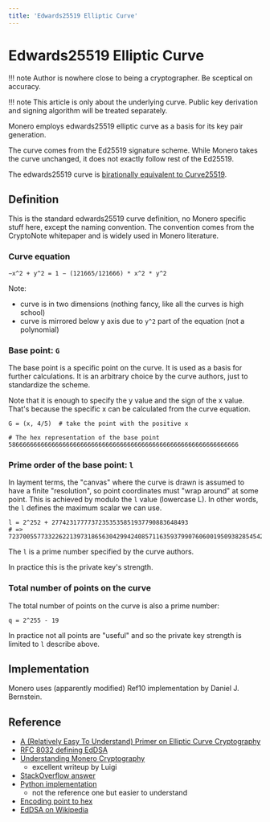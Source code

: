 ```yaml
---
title: 'Edwards25519 Elliptic Curve'
---
```

# Edwards25519 Elliptic Curve

!!! note
    Author is nowhere close to being a cryptographer. Be sceptical on accuracy.

!!! note
    This article is only about the underlying curve. Public key derivation and signing algorithm will be treated separately. 

Monero employs edwards25519 elliptic curve as a basis for its key pair
generation.

The curve comes from the Ed25519 signature scheme. While Monero takes the
curve unchanged, it does not exactly follow rest of the Ed25519.

The edwards25519 curve is [birationally equivalent to
Curve25519](https://tools.ietf.org/html/rfc7748#section-4.1).

## Definition

This is the standard edwards25519 curve definition, no Monero specific stuff
here, except the naming convention. The convention comes from the CryptoNote
whitepaper and is widely used in Monero literature.

### Curve equation

    −x^2 + y^2 = 1 − (121665/121666) * x^2 * y^2

Note:

* curve is in two dimensions (nothing fancy, like all the curves is high
  school)
* curve is mirrored below y axis due to `y^2` part of the equation (not a
  polynomial)

### Base point: `G`
 
The base point is a specific point on the curve. It is used as a basis for
further calculations. It is an arbitrary choice by the curve authors, just
to standardize the scheme.
 
Note that it is enough to specify the y value and the sign of the x value.
That's because the specific x can be calculated from the curve equation.
    
    G = (x, 4/5)  # take the point with the positive x
    
    # The hex representation of the base point
    5866666666666666666666666666666666666666666666666666666666666666    

### Prime order of the base point: `l`

In layment terms, the "canvas" where the curve is drawn is assumed to have a
finite "resolution", so point coordinates must "wrap around" at some
point. This is achieved by modulo the `l` value (lowercase L).  In other
words, the `l` defines the maximum scalar we can use.

    l = 2^252 + 27742317777372353535851937790883648493
    # => 7237005577332262213973186563042994240857116359379907606001950938285454250989

The `l` is a prime number specified by the curve authors.

In practice this is the private key's strength.

### Total number of points on the curve

The total number of points on the curve is also a prime number:

    q = 2^255 - 19

In practice not all points are "useful" and so the private key strength is
limited to `l` describe above.

## Implementation

Monero uses (apparently modified) Ref10 implementation by Daniel
J. Bernstein.

## Reference

* [A (Relatively Easy To Understand) Primer on Elliptic Curve
  Cryptography](https://blog.cloudflare.com/a-relatively-easy-to-understand-primer-on-elliptic-curve-cryptography/)
* [RFC 8032 defining EdDSA](https://tools.ietf.org/html/rfc8032)
* [Understanding Monero
  Cryptography](https://steemit.com/monero/@luigi1111/understanding-monero-cryptography-privacy-introduction)
  - excellent writeup by Luigi
* [StackOverflow
  answer](https://monero.stackexchange.com/questions/2290/why-how-does-monero-generate-public-ed25519-keys-without-using-the-standard-publ)
* [Python
  implementation](https://github.com/monero-project/mininero/blob/master/ed25519.py)
  - not the reference one but easier to understand
* [Encoding point to
  hex](https://monero.stackexchange.com/questions/6050/what-is-the-base-point-g-from-the-whitepaper-and-how-is-it-represented-as-a)
* [EdDSA on Wikipedia](https://en.wikipedia.org/wiki/EdDSA)
